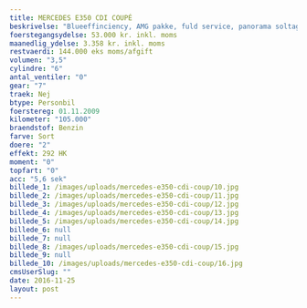 ```yaml
---
title: MERCEDES E350 CDI COUPÉ
beskrivelse: "Blueeffinciency, AMG pakke, fuld service, panorama soltag, 19 tommer AMG fælge, aut. gear, Xenon m. kurvelys, læderrat m. multifunktion, el-sæder m. varme, el-spejle, fartpilot, navi\n\n- Forsikring til 622 kr. per måned\n- Garanti"
foerstegangsydelse: 53.000 kr. inkl. moms
maanedlig_ydelse: 3.358 kr. inkl. moms
restvaerdi: 144.000 eks moms/afgift
volumen: "3,5"
cylindre: "6"
antal_ventiler: "0"
gear: "7"
traek: Nej
btype: Personbil
foerstereg: 01.11.2009
kilometer: "105.000"
braendstof: Benzin
farve: Sort
doere: "2"
effekt: 292 HK
moment: "0"
topfart: "0"
acc: "5,6 sek"
billede_1: /images/uploads/mercedes-e350-cdi-coup/10.jpg
billede_2: /images/uploads/mercedes-e350-cdi-coup/11.jpg
billede_3: /images/uploads/mercedes-e350-cdi-coup/12.jpg
billede_4: /images/uploads/mercedes-e350-cdi-coup/13.jpg
billede_5: /images/uploads/mercedes-e350-cdi-coup/14.jpg
billede_6: null
billede_7: null
billede_8: /images/uploads/mercedes-e350-cdi-coup/15.jpg
billede_9: null
billede_10: /images/uploads/mercedes-e350-cdi-coup/16.jpg
cmsUserSlug: ""
date: 2016-11-25 
layout: post
---
```



